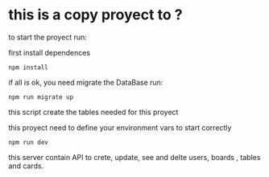 # this is a copy proyect to ?

to start the proyect run:

first install dependences

```
npm install
```

if all is ok, you need migrate the DataBase
run:

```
npm run migrate up
```

this script create the tables needed for this proyect

this proyect need to define your environment vars to start correctly

```
npm run dev
```
this server contain API to crete, update, see and delte users, boards , tables and cards.